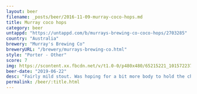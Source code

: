 ```yaml
---
layout: beer
filename: _posts/beer/2016-11-09-murray-coco-hops.md
title: Murray coco hops
category: beer
untappd: "https://untappd.com/b/murrays-brewing-co-coco-hops/2703285"
country: "Australia"
brewery: "Murray's Brewing Co"
breweryURL: "/brewery/murrays-brewing-co.html"
style: "Porter - Other"
score: 7
img: https://scontent.xx.fbcdn.net/v/t1.0-0/p480x480/65215221_10157223728098745_5090184467994116096_n.jpg?_nc_cat=102&_nc_oc=AQk4_4gbWjuvojX5lBKw2nxM9NueDq5y6BxFzJSgraaEikp4k64vdGsYuCwA17fBeX8&_nc_ht=scontent.xx&oh=faaa1dcea3aa2ee4f50d283f22c8344e&oe=5DA2C841
beer-date: "2019-06-22"
desc: "Fairly mild stout. Was hoping for a bit more body to hold the chocolate and coconut"
permalink: /beer/:title.html
---
```

